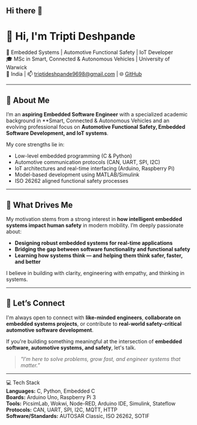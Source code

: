 ## Hi there 👋

# 👋 Hi, I'm Tripti Deshpande

🚗 Embedded Systems | Automotive Functional Safety | IoT Developer  
🎓 MSc in Smart, Connected & Autonomous Vehicles | University of Warwick  
📍 India | 📫 triptideshpande9698@gmail.com | 🌐 [GitHub](https://github.com/yourusername)

---

## 🔧 About Me

I’m an **aspiring Embedded Software Engineer** with a specialized academic background in **Smart, Connected & Autonomous Vehicles and an evolving professional focus on **Automotive Functional Safety, Embedded Software Development, and IoT systems**.

My core strengths lie in:

- Low-level embedded programming (C & Python)
- Automotive communication protocols (CAN, UART, SPI, I2C)
- IoT architectures and real-time interfacing (Arduino, Raspberry Pi)
- Model-based development using MATLAB/Simulink
- ISO 26262 aligned functional safety processes

---

## 🎯 What Drives Me

My motivation stems from a strong interest in **how intelligent embedded systems impact human safety** in modern mobility. I’m deeply passionate about:

- **Designing robust embedded systems for real-time applications**
- **Bridging the gap between software functionality and functional safety**
- **Learning how systems think — and helping them think safer, faster, and better**

I believe in building with clarity, engineering with empathy, and thinking in systems.

---

## 🤝 Let’s Connect

I'm always open to connect with **like-minded engineers**, **collaborate on embedded systems projects**, or contribute to **real-world safety-critical automotive software development**.

If you're building something meaningful at the intersection of **embedded software, automotive systems, and safety**, let's talk.

> _"I’m here to solve problems, grow fast, and engineer systems that matter.”_

---
💻 Tech Stack  
**Languages:** C, Python, Embedded C  
**Boards:** Arduino Uno, Raspberry Pi 3  
**Tools:** PicsimLab, Wokwi, Node-RED, Arduino IDE, Simulink, Stateflow  
**Protocols:** CAN, UART, SPI, I2C, MQTT, HTTP  
**Software/Standards:** AUTOSAR Classic, ISO 26262, SOTIF  

